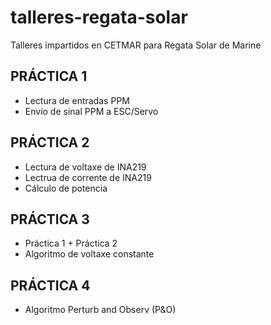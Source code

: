 # talleres-regata-solar
Talleres impartidos en CETMAR para Regata Solar de Marine

## PRÁCTICA 1
* Lectura de entradas PPM
* Envío de sinal PPM a ESC/Servo

## PRÁCTICA 2
* Lectura de voltaxe de INA219
* Lectrua de corrente de INA219
* Cálculo de potencia

## PRÁCTICA 3
* Práctica 1 +  Práctica 2
* Algoritmo de voltaxe constante

## PRÁCTICA 4
* Algoritmo Perturb and Observ (P&O)
